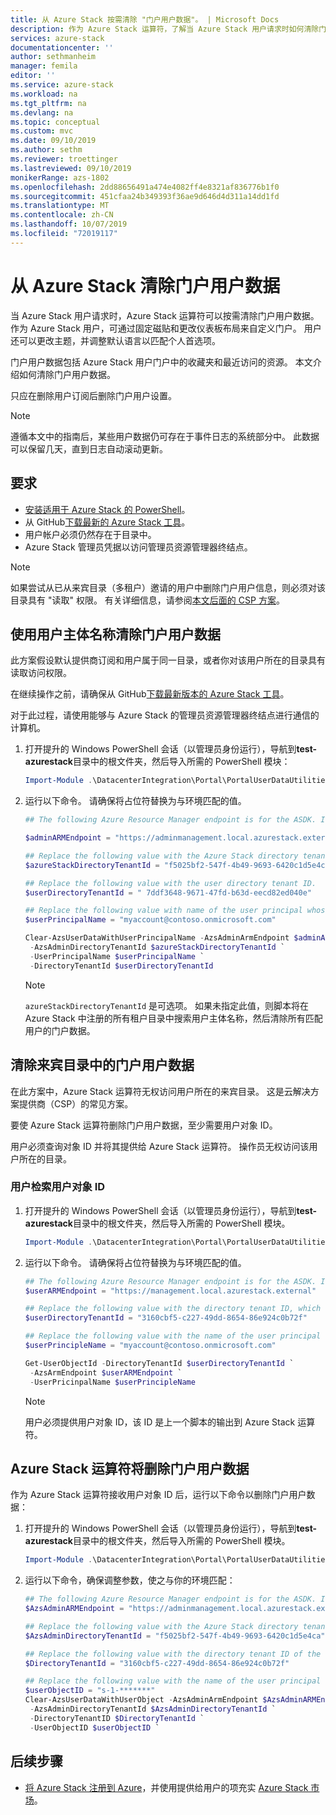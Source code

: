 ```yaml
---
title: 从 Azure Stack 按需清除 "门户用户数据"。 | Microsoft Docs
description: 作为 Azure Stack 运算符，了解当 Azure Stack 用户请求时如何清除门户用户数据。
services: azure-stack
documentationcenter: ''
author: sethmanheim
manager: femila
editor: ''
ms.service: azure-stack
ms.workload: na
ms.tgt_pltfrm: na
ms.devlang: na
ms.topic: conceptual
ms.custom: mvc
ms.date: 09/10/2019
ms.author: sethm
ms.reviewer: troettinger
ms.lastreviewed: 09/10/2019
monikerRange: azs-1802
ms.openlocfilehash: 2dd88656491a474e4082ff4e8321af836776b1f0
ms.sourcegitcommit: 451cfaa24b349393f36ae9d646d4d311a14dd1fd
ms.translationtype: MT
ms.contentlocale: zh-CN
ms.lasthandoff: 10/07/2019
ms.locfileid: "72019117"
---
```

# <a name="clear-portal-user-data-from-azure-stack"></a>从 Azure Stack 清除门户用户数据

当 Azure Stack 用户请求时，Azure Stack 运算符可以按需清除门户用户数据。 作为 Azure Stack 用户，可通过固定磁贴和更改仪表板布局来自定义门户。 用户还可以更改主题，并调整默认语言以匹配个人首选项。 

门户用户数据包括 Azure Stack 用户门户中的收藏夹和最近访问的资源。 本文介绍如何清除门户用户数据。

只应在删除用户订阅后删除门户用户设置。

> [!NOTE]
> 遵循本文中的指南后，某些用户数据仍可存在于事件日志的系统部分中。 此数据可以保留几天，直到日志自动滚动更新。

## <a name="requirements"></a>要求

- [安装适用于 Azure Stack 的 PowerShell](azure-stack-powershell-install.md)。
- 从 GitHub[下载最新的 Azure Stack 工具](azure-stack-powershell-download.md)。
- 用户帐户必须仍然存在于目录中。
- Azure Stack 管理员凭据以访问管理员资源管理器终结点。

> [!NOTE]
> 如果尝试从已从来宾目录（多租户）邀请的用户中删除门户用户信息，则必须对该目录具有 "读取" 权限。 有关详细信息，请参阅[本文后面的 CSP 方案](#clear-portal-user-data-in-guest-directory)。

## <a name="clear-portal-user-data-using-a-user-principal-name"></a>使用用户主体名称清除门户用户数据

此方案假设默认提供商订阅和用户属于同一目录，或者你对该用户所在的目录具有读取访问权限。

在继续操作之前，请确保从 GitHub[下载最新版本的 Azure Stack 工具](azure-stack-powershell-download.md)。

对于此过程，请使用能够与 Azure Stack 的管理员资源管理器终结点进行通信的计算机。

1. 打开提升的 Windows PowerShell 会话（以管理员身份运行），导航到**test-azurestack**目录中的根文件夹，然后导入所需的 PowerShell 模块：

   ```powershell
   Import-Module .\DatacenterIntegration\Portal\PortalUserDataUtilities.psm1
   ```

2. 运行以下命令。 请确保将占位符替换为与环境匹配的值。

   ```powershell
   ## The following Azure Resource Manager endpoint is for the ASDK. If you are in a multinode environment, contact your operator or service provider to get the endpoint.

   $adminARMEndpoint = "https://adminmanagement.local.azurestack.external"

   ## Replace the following value with the Azure Stack directory tenant ID.
   $azureStackDirectoryTenantId = "f5025bf2-547f-4b49-9693-6420c1d5e4ca"

   ## Replace the following value with the user directory tenant ID.
   $userDirectoryTenantId = " 7ddf3648-9671-47fd-b63d-eecd82ed040e"

   ## Replace the following value with name of the user principal whose portal user data is to be cleared.
   $userPrincipalName = "myaccount@contoso.onmicrosoft.com"

   Clear-AzsUserDataWithUserPrincipalName -AzsAdminArmEndpoint $adminARMEndpoint `
    -AzsAdminDirectoryTenantId $azureStackDirectoryTenantId `
    -UserPrincipalName $userPrincipalName `
    -DirectoryTenantId $userDirectoryTenantId
   ```

   > [!NOTE]
   > `azureStackDirectoryTenantId` 是可选项。 如果未指定此值，则脚本将在 Azure Stack 中注册的所有租户目录中搜索用户主体名称，然后清除所有匹配用户的门户数据。

## <a name="clear-portal-user-data-in-guest-directory"></a>清除来宾目录中的门户用户数据

在此方案中，Azure Stack 运算符无权访问用户所在的来宾目录。 这是云解决方案提供商（CSP）的常见方案。

要使 Azure Stack 运算符删除门户用户数据，至少需要用户对象 ID。

用户必须查询对象 ID 并将其提供给 Azure Stack 运算符。 操作员无权访问该用户所在的目录。

### <a name="user-retrieves-the-user-object-id"></a>用户检索用户对象 ID

1. 打开提升的 Windows PowerShell 会话（以管理员身份运行），导航到**test-azurestack**目录中的根文件夹，然后导入所需的 PowerShell 模块。

   ```powershell
   Import-Module .\DatacenterIntegration\Portal\PortalUserDataUtilities.psm1
   ```

2. 运行以下命令。 请确保将占位符替换为与环境匹配的值。

   ```powershell
   ## The following Azure Resource Manager endpoint is for the ASDK. If you are in a multinode environment, contact your operator or service provider to get the endpoint.
   $userARMEndpoint = "https://management.local.azurestack.external"

   ## Replace the following value with the directory tenant ID, which contains the user account.
   $userDirectoryTenantId = "3160cbf5-c227-49dd-8654-86e924c0b72f"

   ## Replace the following value with the name of the user principal whose portal user data is to be cleared.
   $userPrincipleName = "myaccount@contoso.onmicrosoft.com"

   Get-UserObjectId -DirectoryTenantId $userDirectoryTenantId `
    -AzsArmEndpoint $userARMEndpoint `
    -UserPricinpalName $userPrincipleName
   ```

   > [!NOTE]
   > 用户必须提供用户对象 ID，该 ID 是上一个脚本的输出到 Azure Stack 运算符。

## <a name="azure-stack-operator-removes-the-portal-user-data"></a>Azure Stack 运算符将删除门户用户数据

作为 Azure Stack 运算符接收用户对象 ID 后，运行以下命令以删除门户用户数据：

1. 打开提升的 Windows PowerShell 会话（以管理员身份运行），导航到**test-azurestack**目录中的根文件夹，然后导入所需的 PowerShell 模块。

   ```powershell
   Import-Module .\DatacenterIntegration\Portal\PortalUserDataUtilities.psm1
   ```

2. 运行以下命令，确保调整参数，使之与你的环境匹配：

   ```powershell
   ## The following Azure Resource Manager endpoint is for the ASDK. If you are in a multinode environment, contact your operator or service provider to get the endpoint.
   $AzsAdminARMEndpoint = "https://adminmanagement.local.azurestack.external"

   ## Replace the following value with the Azure Stack directory tenant ID.
   $AzsAdminDirectoryTenantId = "f5025bf2-547f-4b49-9693-6420c1d5e4ca"
   
   ## Replace the following value with the directory tenant ID of the user to clear.
   $DirectoryTenantId = "3160cbf5-c227-49dd-8654-86e924c0b72f"

   ## Replace the following value with the name of the user principal whose portal user data is to be cleared.
   $userObjectID = "s-1-*******"
   Clear-AzsUserDataWithUserObject -AzsAdminArmEndpoint $AzsAdminARMEndpoint `
    -AzsAdminDirectoryTenantId $AzsAdminDirectoryTenantId `
    -DirectoryTenantID $DirectoryTenantId `
    -UserObjectID $userObjectID `
   ```

## <a name="next-steps"></a>后续步骤

- [将 Azure Stack 注册到 Azure](azure-stack-registration.md)，并使用提供给用户的项充实 [Azure Stack 市场](azure-stack-marketplace.md)。

